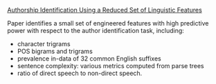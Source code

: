 [Authorship Identification Using a Reduced Set
of Linguistic Features ](https://www.uni-weimar.de/medien/webis/events/pan-12/pan12-papers-final/pan12-author-identification/ruseti12-notebook.pdf)

Paper identifies a small set of engineered features with high predictive power with respect to the author identification task, including:

- character trigrams
- POS bigrams and trigrams
- prevalence in-data of 32 common English suffixes
- sentence complexity: various metrics computed from parse trees
- ratio of direct speech to non-direct speech.